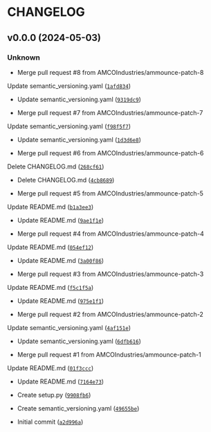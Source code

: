 # CHANGELOG



## v0.0.0 (2024-05-03)

### Unknown

* Merge pull request #8 from AMCOIndustries/ammounce-patch-8

Update semantic_versioning.yaml ([`1afd834`](https://github.com/AMCOIndustries/test/commit/1afd834f528963bfdab02ddf1ba7406e8921bd0a))

* Update semantic_versioning.yaml ([`9319dc9`](https://github.com/AMCOIndustries/test/commit/9319dc974e6ab58d9e83364eced5e9158d60968b))

* Merge pull request #7 from AMCOIndustries/ammounce-patch-7

Update semantic_versioning.yaml ([`f98f5f7`](https://github.com/AMCOIndustries/test/commit/f98f5f77c4fd99287e378a27aab10f8502366321))

* Update semantic_versioning.yaml ([`1d3d6e8`](https://github.com/AMCOIndustries/test/commit/1d3d6e8017f362c4540f4959436783e56b4a5db0))

* Merge pull request #6 from AMCOIndustries/ammounce-patch-6

Delete CHANGELOG.md ([`268cf61`](https://github.com/AMCOIndustries/test/commit/268cf617f6a41af41997f3b0c5d07f6acb3d189c))

* Delete CHANGELOG.md ([`4cb8689`](https://github.com/AMCOIndustries/test/commit/4cb8689e91e31bf86802226926f357013f08a87a))

* Merge pull request #5 from AMCOIndustries/ammounce-patch-5

Update README.md ([`b1a3ee3`](https://github.com/AMCOIndustries/test/commit/b1a3ee3622f341388ba87b975efd8e6ad1024e5f))

* Update README.md ([`9ae1f1e`](https://github.com/AMCOIndustries/test/commit/9ae1f1e999d5ae62c8dfa42618d0a1be86ea345d))

* Merge pull request #4 from AMCOIndustries/ammounce-patch-4

Update README.md ([`054ef12`](https://github.com/AMCOIndustries/test/commit/054ef12977538beeb1cd83953ea83974667aaf54))

* Update README.md ([`3a00f86`](https://github.com/AMCOIndustries/test/commit/3a00f861633b270365b71028aea988bf940c4352))

* Merge pull request #3 from AMCOIndustries/ammounce-patch-3

Update README.md ([`f5c1f5a`](https://github.com/AMCOIndustries/test/commit/f5c1f5a86bf1ed9458c3a1a5367d5df028873b04))

* Update README.md ([`975e1f1`](https://github.com/AMCOIndustries/test/commit/975e1f1ec21c223f276e76906eff7797362668fd))

* Merge pull request #2 from AMCOIndustries/ammounce-patch-2

Update semantic_versioning.yaml ([`4af151e`](https://github.com/AMCOIndustries/test/commit/4af151eb00c6b578428b5ab0131abf17f9944b53))

* Update semantic_versioning.yaml ([`6dfb616`](https://github.com/AMCOIndustries/test/commit/6dfb61656c3ed75a4df772bfe03b6239c0cfe2d0))

* Merge pull request #1 from AMCOIndustries/ammounce-patch-1

Update README.md ([`01f3ccc`](https://github.com/AMCOIndustries/test/commit/01f3ccc336111fe92114f09f3f84ba209dc6572f))

* Update README.md ([`7164e73`](https://github.com/AMCOIndustries/test/commit/7164e732d5ce9fa26a9e5375d74236da2f834440))

* Create setup.py ([`9908fb6`](https://github.com/AMCOIndustries/test/commit/9908fb6e784a8ff33a8c34e8163155aa21651e5d))

* Create semantic_versioning.yaml ([`49655be`](https://github.com/AMCOIndustries/test/commit/49655beff718ec4a06eedf768d9d7813c009ba21))

* Initial commit ([`a2d996a`](https://github.com/AMCOIndustries/test/commit/a2d996a148b1fdf7c45cdc122f60b65d0695bb88))
